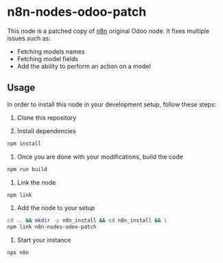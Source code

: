 # n8n-nodes-odoo-patch

This node is a patched copy of [n8n](https://github.com/n8n-io/n8n) original Odoo node.
It fixes multiple issues such as:

- Fetching models names
- Fetching model fields
- Add the ability to perform an action on a model

## Usage

In order to install this node in your development setup, follow these steps:

1. Clone this repository

1. Install dependencies

```bash
npm install
```

1. Once you are done with your modifications, build the code

```bash
npm run build
```

1. Link the node

```bash
npm link
```

1. Add the node to your setup

```bash
cd .. && mkdir -p n8n_install && cd n8n_install && \
npm link n8n-nodes-odoo-patch
```

1. Start your instance

```bash
npx n8n
```
